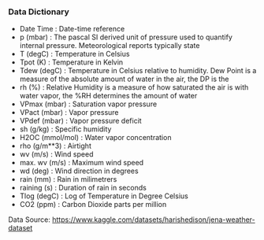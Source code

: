 ### Data Dictionary

* Date Time : Date-time reference
* p (mbar) : The pascal SI derived unit of pressure used to quantify internal pressure. Meteorological reports typically state
* T (degC) : Temperature in Celsius
* Tpot (K) : Temperature in Kelvin
* Tdew (degC) : Temperature in Celsius relative to humidity. Dew Point is a measure of the absolute amount of water in the air, the DP is the
* rh (%) : Relative Humidity is a measure of how saturated the air is with water vapor, the %RH determines the amount of water
* VPmax (mbar) : Saturation vapor pressure
* VPact (mbar) : Vapor pressure
* VPdef (mbar) : Vapor pressure deficit
* sh (g/kg) : Specific humidity
* H2OC (mmol/mol) : Water vapor concentration
* rho (g/m**3) : Airtight
* wv (m/s) : Wind speed
* max. wv (m/s) : Maximum wind speed
* wd (deg) : Wind direction in degrees
* rain (mm) : Rain in milimetrers
* raining (s) : Duration of rain in seconds
* Tlog (degC) : Log of Temperature in Degree Celsius
* CO2 (ppm) : Carbon Dioxide parts per million

Data Source: https://www.kaggle.com/datasets/harishedison/jena-weather-dataset
